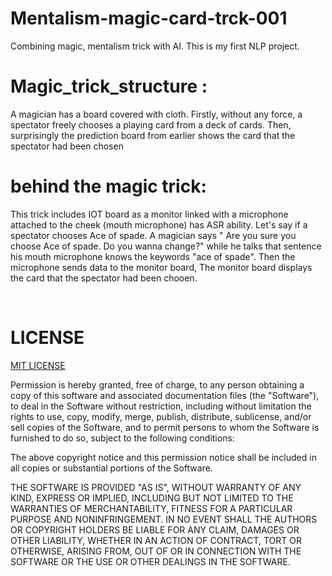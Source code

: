 # Mentalism-magic-card-trck-001
Combining magic, mentalism trick with AI. This is my first NLP project. 



# Magic_trick_structure : 

A magician has a board covered with cloth. Firstly, without any force, a spectator freely chooses a playing card from a deck of cards. Then, surprisingly the prediction board from earlier shows the card that the spectator had been chosen 


# behind the magic trick:

This trick includes IOT board as a monitor linked with a microphone attached to the cheek (mouth microphone) has ASR ability. Let's say if a spectator chooses Ace of spade. A magician says " Are you sure you choose Ace of spade. Do you wanna change?" while he talks that sentence his mouth microphone knows the keywords "ace of spade". Then the microphone sends data to the monitor board, The monitor board displays the card that the spectator had been chooen.

<br/>

# LICENSE

[MIT LICENSE]("https://github.com/Zinwaiyan274/Mentalism-magic-card-trck-001/blob/main/LICENSE")

Permission is hereby granted, free of charge, to any person obtaining a copy of this software and associated documentation files (the "Software"), to deal in the Software without restriction, including without limitation the rights to use, copy, modify, merge, publish, distribute, sublicense, and/or sell copies of the Software, and to permit persons to whom the Software is furnished to do so, subject to the following conditions:

The above copyright notice and this permission notice shall be included in all copies or substantial portions of the Software.

THE SOFTWARE IS PROVIDED "AS IS", WITHOUT WARRANTY OF ANY KIND, EXPRESS OR IMPLIED, INCLUDING BUT NOT LIMITED TO THE WARRANTIES OF MERCHANTABILITY, FITNESS FOR A PARTICULAR PURPOSE AND NONINFRINGEMENT. IN NO EVENT SHALL THE AUTHORS OR COPYRIGHT HOLDERS BE LIABLE FOR ANY CLAIM, DAMAGES OR OTHER LIABILITY, WHETHER IN AN ACTION OF CONTRACT, TORT OR OTHERWISE, ARISING FROM, OUT OF OR IN CONNECTION WITH THE SOFTWARE OR THE USE OR OTHER DEALINGS IN THE SOFTWARE.





